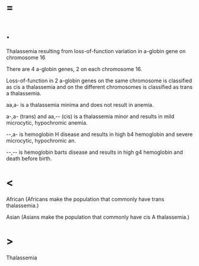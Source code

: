 # =

# .

Thalassemia resulting from loss-of-function variation in a-globin gene on chromosome 16

There are 4 a-globin genes, 2 on each chromosome 16.

Loss-of-function in 2 a-globin genes on the same chromosome is classified as cis a thalassemia and on the different chromosomes is classified as trans a thalassemia.

aa,a- is a thalassemia minima and does not result in anemia.

a-,a- (trans) and aa,-- (cis) is a thalassemia minor and results in mild microcytic, hypochromic anemia.

--,a- is hemoglobin H disease and results in high b4 hemoglobin and severe microcytic, hypochromic an.

--,-- is hemoglobin barts disease and results in high g4 hemoglobin and death before birth.

# <

African (Africans make the population that commonly have trans thalassemia.)

Asian (Asians make the population that commonly have cis A thalassemia.)

# >

Thalassemia
